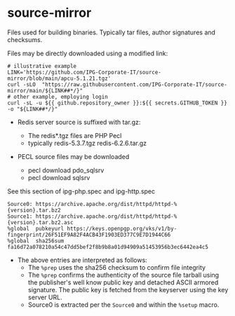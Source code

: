 # source-mirror
Files used for building binaries. Typically tar files, author signatures and checksums.

Files may be directly downloaded using a modified link:
```
# illustrative example
LINK='https://github.com/IPG-Corporate-IT/source-mirror/blob/main/apcu-5.1.21.tgz'
curl -sLO  "https://raw.githubusercontent.com/IPG-Corporate-IT/source-mirror/main/${LINK##*/}"
# other example, employing login
curl -sL -u ${{ github.repository_owner }}:${{ secrets.GITHUB_TOKEN }} -o "${LINK##*/}"
```
- Redis server source is suffixed with tar.gz:
  - The redis*.tgz files are PHP Pecl
  - typically redis-5.3.7.tgz redis-6.2.6.tar.gz

- PECL source files may be downloaded
  - pecl download pdo_sqlsrv
  - pecl download sqlsrv

See this section of ipg-php.spec and ipg-http.spec
```
Source0: https://archive.apache.org/dist/httpd/httpd-%{version}.tar.bz2
Source1: https://archive.apache.org/dist/httpd/httpd-%{version}.tar.bz2.asc
%global  pubkeyurl https://keys.openpgp.org/vks/v1/by-fingerprint/26F51EF9A82F4ACB43F1903ED377C9E7D1944C66
%global  sha256sum fa16d72a078210a54c47dd5bef2f8b9b8a01d94909a51453956b3ec6442ea4c5
```

- The above entries are interpreted as follows:
  - The `%prep` uses the sha256 checksum to confirm file integrity
  - The `%prep` confirms the authenticity of the source file tarball using the publisher's well know public key and detached ASCII armored signature. The public key is fetched from the keyserver using the key server URL.
  - Source0 is extracted per the `Source0` and within the `%setup` macro.
